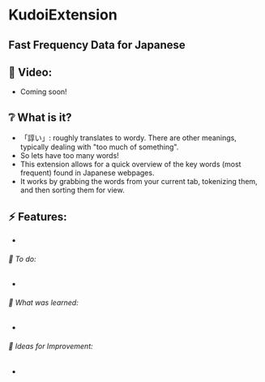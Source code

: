 # KudoiExtension

## Fast Frequency Data for Japanese

## :cinema: Video:
* Coming soon!

## :grey_question: What is it?
* 「諄い」: roughly translates to wordy. There are other meanings, typically dealing with "too much of something".
* So lets have too many words!
* This extension allows for a quick overview of the key words (most frequent) found in Japanese webpages.
* It works by grabbing the words from your current tab, tokenizing them, and then sorting them for view.

## :zap: Features:
* 

###### :hammer: To do:
* 

###### :thought_balloon: What was learned:
* 

###### :seedling: Ideas for Improvement:
* 
